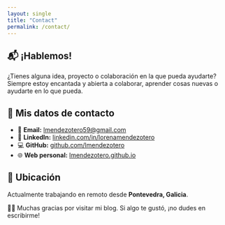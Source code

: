 ```yaml
---
layout: single
title: "Contact"
permalink: /contact/
---
```


## 📬 ¡Hablemos!

¿Tienes alguna idea, proyecto o colaboración en la que pueda ayudarte?  
Siempre estoy encantada y abierta a colaborar, aprender cosas nuevas o ayudarte en lo que pueda.


## 🏢 Mis datos de contacto

- 📧 **Email:** [lmendezotero59@gmail.com](mailto:lmendezotero59@gmail@gmail.com)
- 💼 **LinkedIn:** [linkedin.com/in/lorenamendezotero](https://www.linkedin.com/in/lorenamendezotero)
- 💻 **GitHub:** [github.com/lmendezotero](https://github.com/lmendezotero)
- 🌐 **Web personal:** [lmendezotero.github.io](https://lmendezotero.github.io/)

## 📍 Ubicación

Actualmente trabajando en remoto desde **Pontevedra, Galicia**.  



🙏🏻 Muchas gracias por visitar mi blog. Si algo te gustó, ¡no dudes en escribirme!
